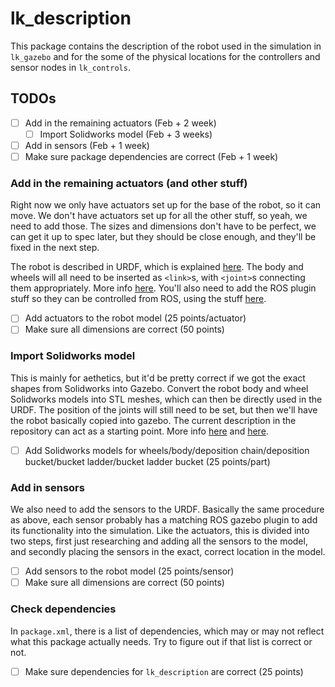 # lk\_description
This package contains the description of the robot used in the simulation in `lk_gazebo` and for the some of the physical locations for the controllers and sensor nodes in `lk_controls`.

## TODOs
- [ ] Add in the remaining actuators (Feb + 2 week)
  - [ ] Import Solidworks model (Feb + 3 weeks)
- [ ] Add in sensors (Feb + 1 week)
- [ ] Make sure package dependencies are correct (Feb + 1 week)

### Add in the remaining actuators (and other stuff)
Right now we only have actuators set up for the base of the robot, so it can move.
We don't have actuators set up for all the other stuff, so yeah, we need to add those.
The sizes and dimensions don't have to be perfect, we can get it up to spec later, but they should be close enough, and they'll be fixed in the next step.

The robot is described in URDF, which is explained [here](http://wiki.ros.org/urdf).
The body and wheels will all need to be inserted as `<link>`s, with `<joint>`s connecting them appropriately.
More info [here](http://wiki.ros.org/urdf/XML/link).
You'll also need to add the ROS plugin stuff so they can be controlled from ROS, using the stuff [here](http://gazebosim.org/tutorials?tut=ros_control&cat=connect_ros).

- [ ] Add actuators to the robot model (25 points/actuator)
- [ ] Make sure all dimensions are correct (50 points)

### Import Solidworks model
This is mainly for aethetics, but it'd be pretty correct if we got the exact shapes from Solidworks into Gazebo.
Convert the robot body and wheel Solidworks models into STL meshes, which can then be directly used in the URDF.
The position of the joints will still need to be set, but then we'll have the robot basically copied into gazebo.
The current description in the repository can act as a starting point.
More info [here](http://wiki.ros.org/urdf/XML/link) and [here](http://wiki.ros.org/Industrial/Tutorials/Create%20a%20URDF%20for%20an%20Industrial%20Robot).

- [ ] Add Solidworks models for wheels/body/deposition chain/deposition bucket/bucket ladder/bucket ladder bucket (25 points/part)

### Add in sensors
We also need to add the sensors to the URDF.
Basically the same procedure as above, each sensor probably has a matching ROS gazebo plugin to add its functionality into the simulation.
Like the actuators, this is divided into two steps, first just researching and adding all the sensors to the model, and secondly placing the sensors in the exact, correct location in the model.

- [ ] Add sensors to the robot model (25 points/sensor)
- [ ] Make sure all dimensions are correct (50 points)

### Check dependencies
In `package.xml`, there is a list of dependencies, which may or may not reflect what this package actually needs.
Try to figure out if that list is correct or not.

- [ ] Make sure dependencies for `lk_description` are correct (25 points)
